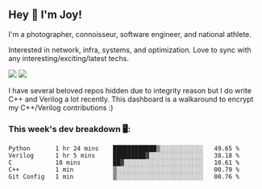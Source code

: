## Hey 👋 I'm Joy! 
I'm a photographer, connoisseur, software engineer, and national athlete. 

Interested in network, infra, systems, and optimization. Love to sync with any interesting/exciting/latest techs. 

<img src ="https://github-readme-stats.vercel.app/api?username=joyhuan&show_icons=true&count_private=true&theme=dracula" />

<img src="https://github-readme-stats.vercel.app/api/top-langs/?username=joyhuan&theme=dracula" />

I have several beloved repos hidden due to integrity reason but I do write C++ and Verilog a lot recently. This dashboard is a walkaround to encrypt my C++/Verilog contributions :)

### This week's dev breakdown 🖥:
<!--START_SECTION:waka-->
```text
Python       1 hr 24 mins    ████████████▒░░░░░░░░░░░░   49.65 % 
Verilog      1 hr 5 mins     █████████▓░░░░░░░░░░░░░░░   38.18 % 
C            18 mins         ██▓░░░░░░░░░░░░░░░░░░░░░░   10.61 % 
C++          1 min           ▒░░░░░░░░░░░░░░░░░░░░░░░░   00.79 % 
Git Config   1 min           ▒░░░░░░░░░░░░░░░░░░░░░░░░   00.76 % 
```
<!--END_SECTION:waka-->

